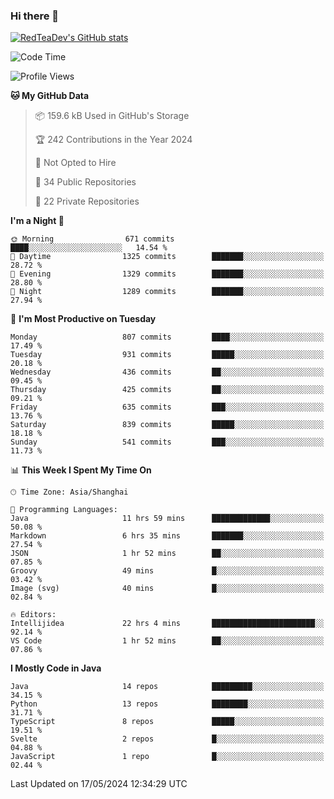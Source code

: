 ### Hi there 👋

<!--
**RedTeaDev/RedTeaDev** is a ✨ _special_ ✨ repository because its `README.md` (this file) appears on your GitHub profile.

Here are some ideas to get you started:

- 🔭 I’m currently working on ...
- 🌱 I’m currently learning ...
- 👯 I’m looking to collaborate on ...
- 🤔 I’m looking for help with ...
- 💬 Ask me about ...
- 📫 How to reach me: ...
- 😄 Pronouns: ...
- ⚡ Fun fact: ...
-->

<!--
[![wakatime](https://wakatime.com/badge/user/6b101ed0-04c0-4490-9283-eb61f2efff96.svg)](https://wakatime.com/@6b101ed0-04c0-4490-9283-eb61f2efff96)
!-->

[![RedTeaDev's GitHub stats](https://github-readme-stats.vercel.app/api?username=RedTeaDev)](https://github.com/anuraghazra/github-readme-stats)
<!--
[![willianrod's wakatime stats](https://github-readme-stats.vercel.app/api/wakatime?username=RedTeaDev)](https://github.com/anuraghazra/github-readme-stats)
!-->
<!--START_SECTION:waka-->
![Code Time](http://img.shields.io/badge/Code%20Time-2%2C262%20hrs-blue)

![Profile Views](http://img.shields.io/badge/Profile%20Views-1-blue)

**🐱 My GitHub Data** 

> 📦 159.6 kB Used in GitHub's Storage 
 > 
> 🏆 242 Contributions in the Year 2024
 > 
> 🚫 Not Opted to Hire
 > 
> 📜 34 Public Repositories 
 > 
> 🔑 22 Private Repositories 
 > 
**I'm a Night 🦉** 

```text
🌞 Morning                671 commits         ████░░░░░░░░░░░░░░░░░░░░░   14.54 % 
🌆 Daytime                1325 commits        ███████░░░░░░░░░░░░░░░░░░   28.72 % 
🌃 Evening                1329 commits        ███████░░░░░░░░░░░░░░░░░░   28.80 % 
🌙 Night                  1289 commits        ███████░░░░░░░░░░░░░░░░░░   27.94 % 
```
📅 **I'm Most Productive on Tuesday** 

```text
Monday                   807 commits         ████░░░░░░░░░░░░░░░░░░░░░   17.49 % 
Tuesday                  931 commits         █████░░░░░░░░░░░░░░░░░░░░   20.18 % 
Wednesday                436 commits         ██░░░░░░░░░░░░░░░░░░░░░░░   09.45 % 
Thursday                 425 commits         ██░░░░░░░░░░░░░░░░░░░░░░░   09.21 % 
Friday                   635 commits         ███░░░░░░░░░░░░░░░░░░░░░░   13.76 % 
Saturday                 839 commits         █████░░░░░░░░░░░░░░░░░░░░   18.18 % 
Sunday                   541 commits         ███░░░░░░░░░░░░░░░░░░░░░░   11.73 % 
```


📊 **This Week I Spent My Time On** 

```text
🕑︎ Time Zone: Asia/Shanghai

💬 Programming Languages: 
Java                     11 hrs 59 mins      █████████████░░░░░░░░░░░░   50.08 % 
Markdown                 6 hrs 35 mins       ███████░░░░░░░░░░░░░░░░░░   27.54 % 
JSON                     1 hr 52 mins        ██░░░░░░░░░░░░░░░░░░░░░░░   07.85 % 
Groovy                   49 mins             █░░░░░░░░░░░░░░░░░░░░░░░░   03.42 % 
Image (svg)              40 mins             █░░░░░░░░░░░░░░░░░░░░░░░░   02.84 % 

🔥 Editors: 
Intellijidea             22 hrs 4 mins       ███████████████████████░░   92.14 % 
VS Code                  1 hr 52 mins        ██░░░░░░░░░░░░░░░░░░░░░░░   07.86 % 
```

**I Mostly Code in Java** 

```text
Java                     14 repos            █████████░░░░░░░░░░░░░░░░   34.15 % 
Python                   13 repos            ████████░░░░░░░░░░░░░░░░░   31.71 % 
TypeScript               8 repos             █████░░░░░░░░░░░░░░░░░░░░   19.51 % 
Svelte                   2 repos             █░░░░░░░░░░░░░░░░░░░░░░░░   04.88 % 
JavaScript               1 repo              █░░░░░░░░░░░░░░░░░░░░░░░░   02.44 % 
```




 Last Updated on 17/05/2024 12:34:29 UTC
<!--END_SECTION:waka-->


